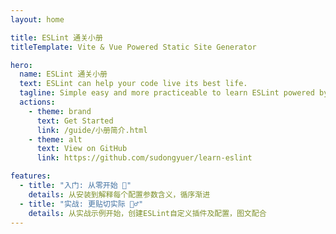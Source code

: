 ```yaml
---
layout: home

title: ESLint 通关小册
titleTemplate: Vite & Vue Powered Static Site Generator

hero:
  name: ESLint 通关小册
  text: ESLint can help your code live its best life.
  tagline: Simple easy and more practiceable to learn ESLint powered by --速冻鱼🐟
  actions:
    - theme: brand
      text: Get Started
      link: /guide/小册简介.html
    - theme: alt
      text: View on GitHub
      link: https://github.com/sudongyuer/learn-eslint

features:
  - title: "入门: 从零开始 🐇"
    details: 从安装到解释每个配置参数含义，循序渐进
  - title: "实战: 更贴切实际 🏄‍♂️"
    details: 从实战示例开始，创建ESLint自定义插件及配置，图文配合
---
```

